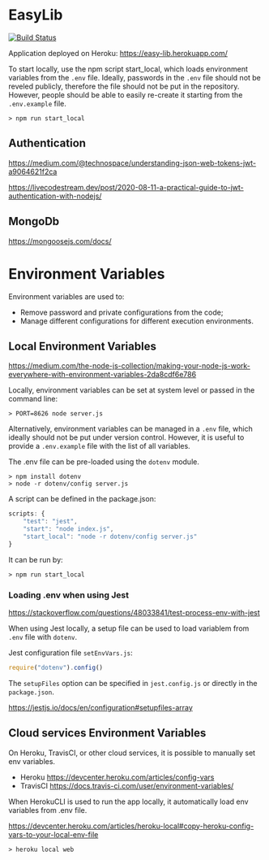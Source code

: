 # EasyLib

[![Build Status](https://travis-ci.org/2020-unitn-SE2/EasyLib.svg?branch=master)](https://travis-ci.org/2020-unitn-SE2/EasyLib)

Application deployed on Heroku:
https://easy-lib.herokuapp.com/

To start locally, use the npm script start_local, which loads environment variables from the `.env` file. Ideally, passwords in the `.env` file should not be reveled publicly, therefore the file should not be put in the repository. However, people should be able to easily re-create it starting from the `.env.example` file.

```shell
> npm run start_local
```



## Authentication

https://medium.com/@technospace/understanding-json-web-tokens-jwt-a9064621f2ca

https://livecodestream.dev/post/2020-08-11-a-practical-guide-to-jwt-authentication-with-nodejs/



## MongoDb

https://mongoosejs.com/docs/



# Environment Variables

Environment variables are used to:
- Remove password and private configurations from the code;
- Manage different configurations for different execution environments.

## Local Environment Variables

https://medium.com/the-node-js-collection/making-your-node-js-work-everywhere-with-environment-variables-2da8cdf6e786

Locally, environment variables can be set at system level or passed in the command line:

```shell
> PORT=8626 node server.js
```

Alternatively, environment variables can be managed in a `.env` file, which ideally should not be put under version control. However, it is useful to provide a `.env.example` file with the list of all variables.

The .env file can be pre-loaded using the `dotenv` module.

```shell
> npm install dotenv
> node -r dotenv/config server.js
```

A script can be defined in the package.json:

```javascript
scripts: {
    "test": "jest",
    "start": "node index.js",
    "start_local": "node -r dotenv/config server.js"
}
```

It can be run by:

```shell
> npm run start_local
```

### Loading .env when using Jest

https://stackoverflow.com/questions/48033841/test-process-env-with-jest

When using Jest locally, a setup file can be used to load variablem from `.env` file with `dotenv`.

Jest configuration file `setEnvVars.js`:
```javascript
require("dotenv").config()
```

The `setupFiles` option can be specified in `jest.config.js` or directly in the `package.json`.

https://jestjs.io/docs/en/configuration#setupfiles-array


## Cloud services Environment Variables

On Heroku, TravisCI, or other cloud services, it is possible to manually set env variables.

- Heroku https://devcenter.heroku.com/articles/config-vars
- TravisCI https://docs.travis-ci.com/user/environment-variables/

When HerokuCLI is used to run the app locally, it automatically load env variables from .env file.

https://devcenter.heroku.com/articles/heroku-local#copy-heroku-config-vars-to-your-local-env-file

```shell
> heroku local web
```